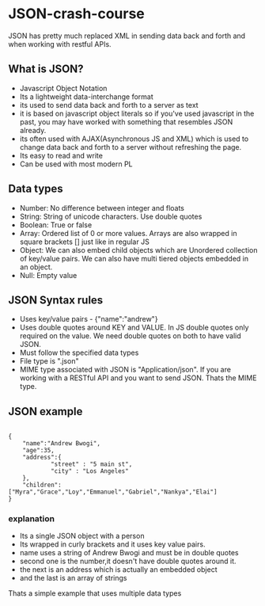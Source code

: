 # JSON-crash-course

JSON has pretty much replaced XML in sending data back and forth and when working with restful APIs.

## What is JSON?

- Javascript Object Notation
- Its a lightweight data-interchange format
- its used to send data back and forth to a server as text
- it is based on javascript object literals so if you've used javascript in the past, you may have worked with something that resembles JSON already.
- its often used with AJAX(Asynchronous JS and XML) which is used to change data back and forth to a server without refreshing the page.
- Its easy to read and write
- Can be used with most modern PL

## Data types

- Number: No difference between integer and floats
- String: String of unicode characters. Use double quotes
- Boolean: True or false
- Array: Ordered list of 0 or more values. Arrays are also wrapped in square brackets [] just like in regular JS
- Object: We can also embed child objects which are Unordered collection of key/value pairs. We can also have multi tiered objects embedded in an object.
- Null: Empty value

## JSON Syntax rules

- Uses key/value pairs - {"name":"andrew"}
- Uses double quotes around KEY and VALUE. In JS double quotes only required on the value. We need double quotes on both to have valid JSON.
- Must follow the specified data types
- File type is ".json"
- MIME type associated with JSON is "Application/json". If you are working with a RESTful API and you want to send JSON. Thats the MIME type.

## JSON example

```

{
    "name":"Andrew Bwogi",
    "age":35,
    "address":{
            "street" : "5 main st",
            "city" : "Los Angeles"
    },
    "children":["Myra","Grace","Loy","Emmanuel","Gabriel","Nankya","Elai"]
}
```

### explanation

- Its a single JSON object with a person
- Its wrapped in curly brackets and it uses key value pairs.
- name uses a string of Andrew Bwogi and must be in double quotes
- second one is the number,it doesn't have double quotes around it.
- the next is an address which is actually an embedded object
- and the last is an array of strings

Thats a simple example that uses multiple data types
